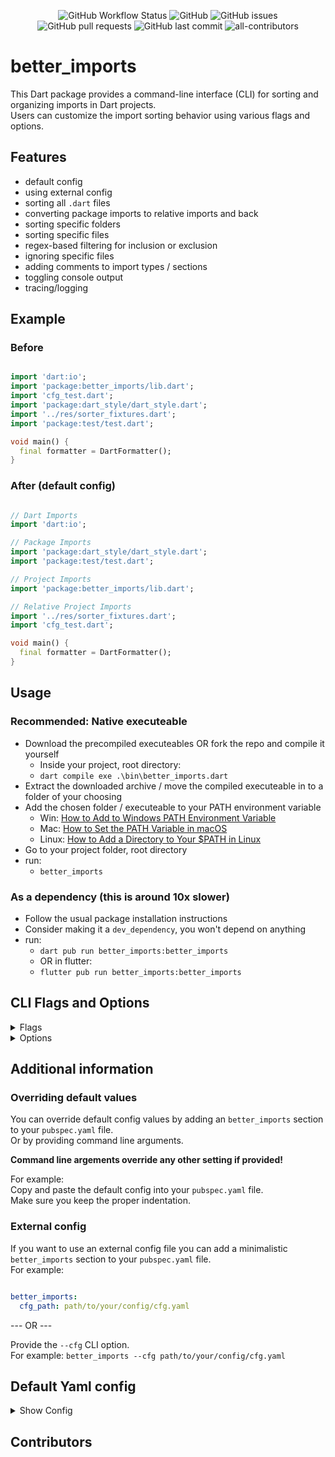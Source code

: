 <p align="middle">
    <img alt="GitHub Workflow Status" src="https://img.shields.io/github/actions/workflow/status/oppahansi/better_imports/build.yml">
    <img alt="GitHub" src="https://img.shields.io/github/license/oppahansi/better_imports">
    <img alt="GitHub issues" src="https://img.shields.io/github/issues/oppahansi/better_imports">
    <img alt="GitHub pull requests" src="https://img.shields.io/github/issues-pr/oppahansi/better_imports">
    <img alt="GitHub last commit" src="https://img.shields.io/github/last-commit/oppahansi/better_imports">
<!-- ALL-CONTRIBUTORS-BADGE:START - Do not remove or modify this section -->
    <img alt="all-contributors" src="https://img.shields.io/github/all-contributors/oppahansi/better_imports?color=ee8449&style=flat-square">
<!-- ALL-CONTRIBUTORS-BADGE:END -->
</p>

# better_imports

This Dart package provides a command-line interface (CLI) for sorting and organizing imports in Dart projects.  
Users can customize the import sorting behavior using various flags and options.


## Features
- default config
- using external config
- sorting all `.dart` files
- converting package imports to relative imports and back
- sorting specific folders
- sorting specific files
- regex-based filtering for inclusion or exclusion
- ignoring specific files
- adding comments to import types / sections
- toggling console output
- tracing/logging


## Example

### Before
```dart

import 'dart:io';
import 'package:better_imports/lib.dart';
import 'cfg_test.dart';
import 'package:dart_style/dart_style.dart';
import '../res/sorter_fixtures.dart';
import 'package:test/test.dart';

void main() {
  final formatter = DartFormatter();
}

```

### After (default config)
```dart

// Dart Imports
import 'dart:io';

// Package Imports
import 'package:dart_style/dart_style.dart';
import 'package:test/test.dart';

// Project Imports
import 'package:better_imports/lib.dart';

// Relative Project Imports
import '../res/sorter_fixtures.dart';
import 'cfg_test.dart';

void main() {
  final formatter = DartFormatter();
}

```

## Usage

### Recommended: Native executeable
- Download the precompiled executeables OR fork the repo and compile it yourself
  * Inside your project, root directory:
  * `dart compile exe .\bin\better_imports.dart`
- Extract the downloaded archive / move the compiled executeable in to a folder of your choosing
- Add the chosen folder / executeable to your PATH environment variable
  - Win: [How to Add to Windows PATH Environment Variable](https://helpdeskgeek.com/windows-10/add-windows-path-environment-variable/)
  - Mac: [How to Set the PATH Variable in macOS](https://techpp.com/2021/09/08/set-path-variable-in-macos-guide/)
  - Linux: [How to Add a Directory to Your $PATH in Linux](https://www.howtogeek.com/658904/how-to-add-a-directory-to-your-path-in-linux/)
- Go to your project folder, root directory
- run:
  * `better_imports`

### As a dependency (this is around 10x slower)
- Follow the usual package installation instructions
- Consider making it a `dev_dependency`, you won't depend on anything
- run:
  * `dart pub run better_imports:better_imports`
  * OR in flutter:
  * `flutter pub run better_imports:better_imports`

## CLI Flags and Options

<details>
  <summary>Flags</summary>

```
Name              Abbr                              Description

--help            -h                                Prints this screen.
--no-recursive                                      Performs a non recursive search when collecting .dart files.
--silent          -s                                Disables results output in console.
--relative                                          Converts all project package imports to relative project imports.
--no-comments                                       Removes comments from import types / sections. 
--trace                                             Prints all logging messages to console. Default is false.
```

</details>

<details>
  <summary>Options</summary>

```

Name                  Args                        Description

--cfg                 "path/to/cfg"               Path to an external yaml config. "" are optional.
                                                  If path contains spaces, then "" is required.
--project-name        "project_name"              Project name used to identify project imports. "" are optional.
                                                  If project name contains spaces, then "" are required.
--folders             "folder1,folder2"           Sorts the given folders and subfolders only. "" are optional.
                                                  If folder names contain spaces, then "" is required.
                                                  Must be seperated by ','
                                                  If folders are not in the project root, then provide a path relative
                                                  to project root. Example:
                                                  "lib/sub folder/folder1, bin/subfolder/folder2"
--files               "file1,file2"               Sorts only the given Files. "" are optional.
                                                  If file names contain spaces, then "" is required.
                                                  Must be seperated by ','
--ignore-files        "file1,file2"               Files to be ignored when sorting imports. "" are optional.
                                                  If file names contain spaces, then "" is required.
                                                  Must be seperated by ','
--files-like          ".*\.g\.dart,.*\.g\.dart"   Regex used to filter files which should be sorted. "" are optional.
                                                  If regex contain spaces, then "" is required.
                                                  Must be seperated by ','
--ignore-files-like   ".*\.g\.dart,.*\.g\.dart"   Regex used to filter files which should be ignored. "" are optional.
                                                  If regex contain spaces, then "" is required.
                                                  Must be seperated by ','

```

</details>


## Additional information

### Overriding default values
You can override default config values by adding an `better_imports` section to your `pubspec.yaml` file.  
Or by providing command line arguments. 

**Command line argements override any other setting if provided!**

For example:  
Copy and paste the default config into your `pubspec.yaml` file.  
Make sure you keep the proper indentation.


### External config
If you want to use an external config file you can add a minimalistic `better_imports` section to your `pubspec.yaml` file.  
For example:
```yaml

better_imports:
  cfg_path: path/to/your/config/cfg.yaml

```

--- OR ---  

Provide the `--cfg` CLI option.  
For example:
`better_imports --cfg path/to/your/config/cfg.yaml`


## Default Yaml config

<details>
  <summary>Show Config</summary>

```yaml
# Better Imports default config
# Default config is overwritten when settings are passed in as arguments in the cli
better_imports:
  # If set overwrites the project name
  # Used for sorting project imports
  project_name:

  # Absolute path to an external configuration
  # If set, rest in this section will be ignored
  cfg_path:

  # Flag to include subfolders
  recursive: true

  # Flag to add comments above import sections
  comments: true

  # Flag to disable results output in console
  silent: false

  # Flag to use relative imports in the project
  relative: false

  # Flag to use to log everything happening to console
  trace: false

  # Folder names used for collecting dart files
  folders:
    - lib
    - bin
    - res
    - example
    - test
    - tests
    - integration_test
    - integration_tests
    - test_driver

  # File names which should be sorted
  files:

  # File names which should be excluded
  ignore_files:

  # RegEx pattern for files which should be collected
  files_like:

  # RegEx pattern for files which should be excluded
  ignore_files_like:
    - .*generated_plugin_registrant\.dart
    - .*\.g\.dart
    - .*\.gr\.dart
    - .*\.freezed\.dart
```

</details>

## Contributors

<!-- ALL-CONTRIBUTORS-LIST:START - Do not remove or modify this section -->
<!-- prettier-ignore-start -->
<!-- markdownlint-disable -->

<!-- markdownlint-restore -->
<!-- prettier-ignore-end -->

<!-- ALL-CONTRIBUTORS-LIST:END -->
<!-- prettier-ignore-start -->
<!-- markdownlint-disable -->

<!-- markdownlint-restore -->
<!-- prettier-ignore-end -->

<!-- ALL-CONTRIBUTORS-LIST:END -->